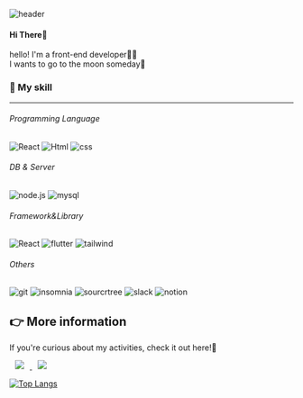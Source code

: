 ![header](https://capsule-render.vercel.app/api?type=soft&color=0:4388d3,100:ff9dda&height=200&section=header&text=🤗Welcome🤗%20&fontColor=fff&fontSize=50&animation=twinkling)

#### Hi There👋
<div>hello! I'm a front-end developer👩‍💻</div>
<div>I wants to go to the moon someday🚀</div>

### 💪 My skill
---

###### Programming Language
![React](https://img.shields.io/badge/javascript-f7df1e.svg?logo=javascript&logoColor=white&style=for-the-badge) ![Html](https://img.shields.io/badge/html-e34f26.svg?logo=html5&logoColor=white&style=for-the-badge) ![css](https://img.shields.io/badge/css-1572b6.svg?logo=css3&logoColor=white&style=for-the-badge)
###### DB & Server
![node.js](https://img.shields.io/badge/node.js-339933.svg?logo=node.js&logoColor=white&style=for-the-badge) ![mysql](https://img.shields.io/badge/mysql-4479a1.svg?logo=mysql&logoColor=white&style=for-the-badge)
###### Framework&Library
![React](https://img.shields.io/badge/react-61DAFB.svg?logo=react&logoColor=white&style=for-the-badge)  ![flutter](https://img.shields.io/badge/flutter-02569b.svg?logo=flutter&logoColor=white&style=for-the-badge) ![tailwind](https://img.shields.io/badge/tailwindcss-06b6d4.svg?logo=tailwindcss&logoColor=white&style=for-the-badge)
###### Others
![git](https://img.shields.io/badge/git-f05032.svg?logo=git&logoColor=white&style=for-the-badge) ![insomnia](https://img.shields.io/badge/insomnia-4000bf.svg?logo=insomnia&logoColor=white&style=for-the-badge) ![sourcrtree](https://img.shields.io/badge/sourcetree-0052cc.svg?logo=insomnia&logoColor=white&style=for-the-badge) ![slack](https://img.shields.io/badge/slack-4a154b.svg?logo=slack&logoColor=white&style=for-the-badge) ![notion](https://img.shields.io/badge/notion-000000.svg?logo=notion&logoColor=white&style=for-the-badge)


## 👉 More information

If you're curious about my activities, check it out here!🤗

<a href="https://velog.io/@mijin60">
    <img 
        src="http://img.shields.io/badge/-velog-20c997?style=flat&logo=velog&link=https://velog.io/@mijin60"
        style="height : auto; margin-left : 10px; margin-right : 10px;"/>
</a>
<a href="https://fast-sled-7a9.notion.site/About-me-876d1186d44942b58eefc84470a5ec2e">
    <img 
        src="http://img.shields.io/badge/-Notion-000000?style=flat&logo=notion&link=https://fast-sled-7a9.notion.site/About-me-876d1186d44942b58eefc84470a5ec2e"
        style="height : auto; margin-left : 10px; margin-right : 10px;"/>
</a>

[![Top Langs](https://github-readme-stats.vercel.app/api/top-langs/?username=mijin6060&layout=compact)](https://github.com/mijin6060/github-readme-stats)
